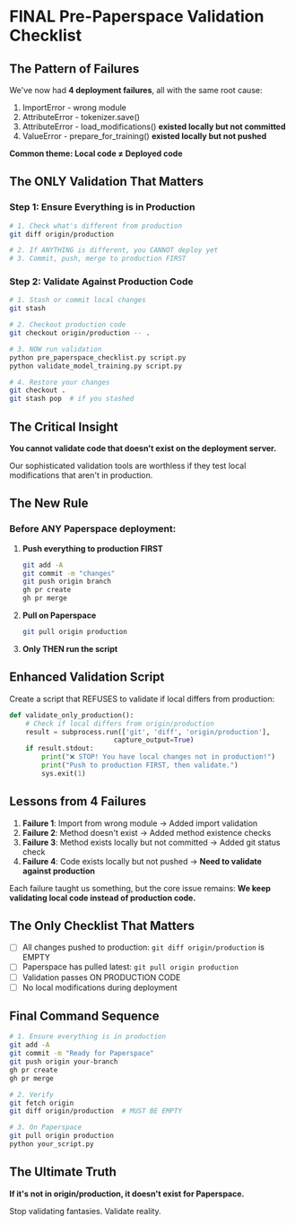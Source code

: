 # FINAL Pre-Paperspace Validation Checklist

## The Pattern of Failures

We've now had **4 deployment failures**, all with the same root cause:
1. ImportError - wrong module
2. AttributeError - tokenizer.save()
3. AttributeError - load_modifications() **existed locally but not committed**
4. ValueError - prepare_for_training() **existed locally but not pushed**

**Common theme: Local code ≠ Deployed code**

## The ONLY Validation That Matters

### Step 1: Ensure Everything is in Production
```bash
# 1. Check what's different from production
git diff origin/production

# 2. If ANYTHING is different, you CANNOT deploy yet
# 3. Commit, push, merge to production FIRST
```

### Step 2: Validate Against Production Code
```bash
# 1. Stash or commit local changes
git stash

# 2. Checkout production code
git checkout origin/production -- .

# 3. NOW run validation
python pre_paperspace_checklist.py script.py
python validate_model_training.py script.py

# 4. Restore your changes
git checkout .
git stash pop  # if you stashed
```

## The Critical Insight

**You cannot validate code that doesn't exist on the deployment server.**

Our sophisticated validation tools are worthless if they test local modifications that aren't in production.

## The New Rule

### Before ANY Paperspace deployment:

1. **Push everything to production FIRST**
   ```bash
   git add -A
   git commit -m "changes"
   git push origin branch
   gh pr create
   gh pr merge
   ```

2. **Pull on Paperspace**
   ```bash
   git pull origin production
   ```

3. **Only THEN run the script**

## Enhanced Validation Script

Create a script that REFUSES to validate if local differs from production:

```python
def validate_only_production():
    # Check if local differs from origin/production
    result = subprocess.run(['git', 'diff', 'origin/production'],
                          capture_output=True)
    if result.stdout:
        print("❌ STOP! You have local changes not in production!")
        print("Push to production FIRST, then validate.")
        sys.exit(1)
```

## Lessons from 4 Failures

1. **Failure 1**: Import from wrong module → Added import validation
2. **Failure 2**: Method doesn't exist → Added method existence checks
3. **Failure 3**: Method exists locally but not committed → Added git status check
4. **Failure 4**: Code exists locally but not pushed → **Need to validate against production**

Each failure taught us something, but the core issue remains:
**We keep validating local code instead of production code.**

## The Only Checklist That Matters

- [ ] All changes pushed to production: `git diff origin/production` is EMPTY
- [ ] Paperspace has pulled latest: `git pull origin production`
- [ ] Validation passes ON PRODUCTION CODE
- [ ] No local modifications during deployment

## Final Command Sequence

```bash
# 1. Ensure everything is in production
git add -A
git commit -m "Ready for Paperspace"
git push origin your-branch
gh pr create
gh pr merge

# 2. Verify
git fetch origin
git diff origin/production  # MUST BE EMPTY

# 3. On Paperspace
git pull origin production
python your_script.py
```

## The Ultimate Truth

**If it's not in origin/production, it doesn't exist for Paperspace.**

Stop validating fantasies. Validate reality.

